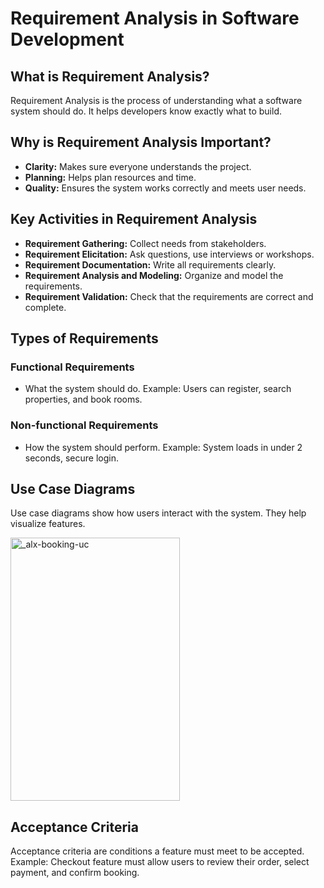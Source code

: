 # Requirement Analysis in Software Development
## What is Requirement Analysis?
Requirement Analysis is the process of understanding what a software system should do. It helps developers know exactly what to build.

## Why is Requirement Analysis Important?
- **Clarity:** Makes sure everyone understands the project.
- **Planning:** Helps plan resources and time.
- **Quality:** Ensures the system works correctly and meets user needs.

## Key Activities in Requirement Analysis
- **Requirement Gathering:** Collect needs from stakeholders.
- **Requirement Elicitation:** Ask questions, use interviews or workshops.
- **Requirement Documentation:** Write all requirements clearly.
- **Requirement Analysis and Modeling:** Organize and model the requirements.
- **Requirement Validation:** Check that the requirements are correct and complete.

## Types of Requirements
### Functional Requirements
- What the system should do. Example: Users can register, search properties, and book rooms.

### Non-functional Requirements
- How the system should perform. Example: System loads in under 2 seconds, secure login.

## Use Case Diagrams
Use case diagrams show how users interact with the system. They help visualize features.

<img width="271" height="421" alt="_alx-booking-uc" src="https://github.com/user-attachments/assets/d2617f85-4e22-4b81-8fa9-e575c695efca" />





## Acceptance Criteria
Acceptance criteria are conditions a feature must meet to be accepted.  
Example: Checkout feature must allow users to review their order, select payment, and confirm booking.
